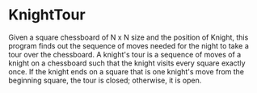 # KnightTour
Given a square chessboard of N x N size and the position of Knight, this program finds out the sequence of moves needed for the night to take a tour over the chessboard.
A knight's tour is a sequence of moves of a knight on a chessboard such that the knight visits every square exactly once. If the knight ends on a square that is one knight's move from the beginning square, the tour is closed; otherwise, it is open.
